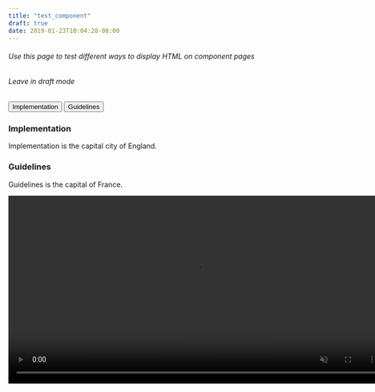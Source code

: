 ```yaml
---
title: "test_component"
draft: true
date: 2019-01-23T10:04:28-08:00
---
```


<h6>Use this page to test different ways to display HTML on component pages</h6>
<h6>Leave in draft mode</h6>


<!-- Tab links -->
<div class="tab">
  <button class="tablinks" onclick="openTab(event, 'Implementation')">Implementation</button>
  <button class="tablinks" onclick="openTab(event, 'Guidelines')">Guidelines</button>
</div>

<!-- Tab content -->
<div id="Implementation" class="tabcontent">
  <h3>Implementation</h3>
  <p>Implementation is the capital city of England.</p>
</div>

<div id="Guidelines" class="tabcontent">
  <h3>Guidelines</h3>
  <p>Guidelines is the capital of France.</p> 
  <video width="750" controls autoplay loop controls muted>
    <source src="https://storage.googleapis.com/spec-host-backup/mio-design%2Fassets%2F1tMC9VSgobnJkZjvqeAqCdqcegf0eij7N%2F01-usage-types-linear-circular.mp4" type="video/mp4">
    Your browser does not support the video tag.
  </video>
</div>

